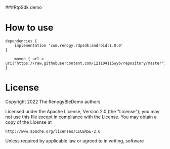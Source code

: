 ###RtpSdk demo

# How to use 
```
dependencies {
    implementation 'com.renogy.rdpsdk:android:1.0.0'
}
```
```
    maven { url = uri("https://raw.githubusercontent.com/121104115wyb/repository/master") }
```





# License

Copyright 2022 The RenogyBleDemo authors

Licensed under the Apache License, Version 2.0 (the "License");
you may not use this file except in compliance with the License.
You may obtain a copy of the License at

    http://www.apache.org/licenses/LICENSE-2.0

Unless required by applicable law or agreed to in writing, software